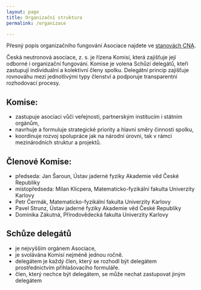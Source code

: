```yaml
---
layout: page
title: Organizační struktura
permalink: /organizace

---
```

Přesný popis organizačního fungování Asociace najdete ve [stanovách CNA](/stanovy). 

Česká neutronová asociace, z. s. je řízena Komisí, která zajišťuje její odborné i organizační fungování. Komise je volena Schůzí delegátů, kteří zastupují individuální a kolektivní členy spolku. Delegátní princip zajišťuje rovnováhu mezi jednotlivými typy členství a podporuje transparentní rozhodovací procesy.

## Komise:

 - zastupuje asociaci vůči veřejnosti, partnerským institucím i státním orgánům,
 - navrhuje a formuluje strategické priority a hlavní směry činnosti spolku,
 - koordinuje rozvoj spolupráce jak na národní úrovni, tak v rámci mezinárodních struktur a projektů.

## Členové Komise:

- předseda: Jan Šaroun, Ústav jaderné fyziky Akademie věd České Republiky
- místopředseda: Milan Klicpera, Matematicko-fyzikální fakulta Univerzity Karlovy
- Petr Čermák, Matematicko-fyzikální fakulta Univerzity Karlovy
- Pavel Strunz, Ústav jaderné fyziky Akademie věd České Republiky
- Dominika Zákutná, Přírodovědecká fakulta Univerzity Karlovy

## Schůze delegátů

 - je nejvyšším orgánem Asociace,
 - je svolávána Komisí nejméně jednou ročně.
 - delegátem je každý člen, který se rozhodl být delegátem prostřednictvím přihlašovacího formuláře. 
 - člen, který nechce být delegátem, se může nechat zastupovat jiným delegátem 

